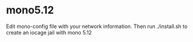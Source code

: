 # mono5.12

Edit mono-config file with your network information.  Then run ./install.sh to create an iocage jail with mono 5.12
